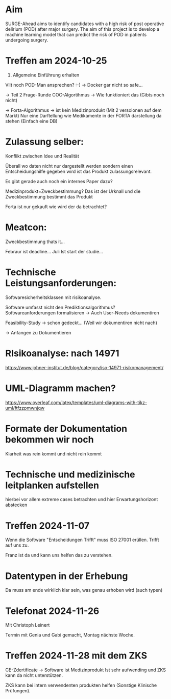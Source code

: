 # Aim

SURGE-Ahead aims to identify candidates with a high risk of post operative delirium (POD) after major surgery. The aim of this project is to develop a machine learning model that can predict the risk of POD in patients undergoing surgery.

# Treffen am 2024-10-25
1. Allgemeine Einführung erhalten

Vllt noch POD-Man ansprechen? :-)
-> Docker gar nicht so safe...

-> Teil 2 Frage-Runde
COC-Algortihmus -> Wie funktioniert das (Gibts noch nicht)

-> Forta-Algorithmus -> ist kein Medizinprodukt (Mit 2 versoionen auf dem Markt)
Nur eine Darftellung wie Medikamente in der FORTA darstellung da stehen (Einfach eine DB)

# Zulassung selber:

Konflikt zwischen Idee und Realität

Überall wo daten nicht nur dargestellt werden sondern einen Entscheidungshilfe gegeben wird ist das Produkt zulassungsrelevant.

Es gibt gerade auch noch ein internes Paper dazu?

Medizinprodukt=Zweckbestimmung? Das ist der Urknall und die Zweckbestimmung bestimmt das Produkt

Forta ist nur gekauft  wie wird der da betrachtet?

# Meatcon:
Zweckbestimmung thats it... 

Febraur ist deadline... Juli Ist start der studie...

# Technische Leistungsanforderungen:
Softwaresicherheitsklassen mit risikoanalyse. 

Software umfasst nicht den Prediktionsalgorithmus? 
Softwareanforderungen formalisieren -> Auch User-Needs dokumentiren

Feasibility-Study -> schon gedeckt... (Weil wir dokumentiren nicht nach)

-> Anfangen zu Dokumentieren

# RIsikoanalyse: nach 14971

https://www.johner-institut.de/blog/category/iso-14971-risikomanagement/

# UML-Diagramm machen?

https://www.overleaf.com/latex/templates/uml-diagrams-with-tikz-uml/ftfzzpmwnjqw

# Formate der Dokumentation bekommen wir noch
Klarheit was rein kommt und nicht rein kommt

# Technische und medizinische leitplanken aufstellen
hierbei vor allem extreme cases betrachten und hier Erwartungshorizont abstecken

# Treffen 2024-11-07

Wenn die Software "Entscheidungen Trifft" muss ISO 27001 erüllen.
Trifft auf uns zu.

Franz ist da und kann uns helfen das zu verstehen.

# Datentypen in der Erhebung
Da muss am ende wirklich klar sein, was genau erhoben wird (auch typen)

# Telefonat 2024-11-26
Mit Christoph Leinert

Termin mit Genia und Gabi gemacht, Montag nächste Woche.

# Treffen 2024-11-28 mit dem ZKS

CE-Zdertificate -> Software ist Medizinprodukt Ist sehr aufwending und ZKS kann da nicht unterstützen.

ZKS kann bei intern verwendenten produkten helfen (Sonstige Klinische Prüfungen).
